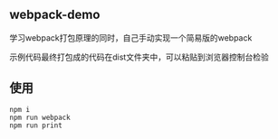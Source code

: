 ## webpack-demo

学习webpack打包原理的同时，自己手动实现一个简易版的webpack

示例代码最终打包成的代码在dist文件夹中，可以粘贴到浏览器控制台检验

## 使用

    npm i
    npm run webpack
    npm run print